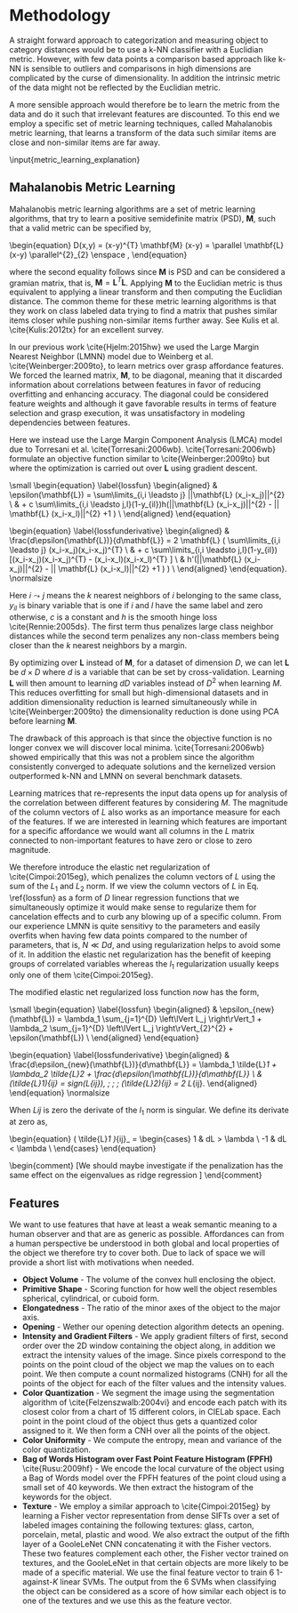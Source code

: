 # Methodology
A straight forward approach to categorization and measuring object to category distances would be to use a k-NN classifier with a Euclidian metric. However, with few data points a comparison based approach like k-NN is sensible to outliers and comparisons in high dimensions are complicated by the curse of dimensionality. In addition the intrinsic metric of the data might not be reflected by the Euclidian metric.

A more sensible approach would therefore be to learn the metric from the data and do it such that irrelevant features are discounted. To this end we employ a specific set of metric learning techniques, called Mahalanobis metric learning, that learns a transform of the data such similar items are close and non-similar items are far away.

\input{metric_learning_explanation}

## Mahalanobis Metric Learning
Mahalanobis metric learning algorithms are a set of metric learning algorithms, that try to learn a positive semidefinite matrix (PSD), $\mathbf{M}$, such that a valid metric can be specified by,
 
 \begin{equation}
	D(x,y) = (x-y)^{T} \mathbf{M} (x-y) = \parallel \mathbf{L}(x-y) \parallel^{2}_{2} \enspace ,
\end{equation}

where the second equality follows since $\mathbf{M}$ is PSD and can be considered a gramian matrix, that is, $\mathbf{M}=\mathbf{L}^{T}\mathbf{L}$. Applying $\mathbf{M}$ to the Euclidian metric is thus equivalent to applying a linear transform and then computing the Euclidian distance. The common theme for these metric learning algorithms is that they work on class labeled data trying to find a matrix that pushes similar items closer while pushing non-similar items further away. See Kulis et al. \cite{Kulis:2012tx} for an excellent survey. 

In our previous work \cite{Hjelm:2015hw} we used the Large Margin Nearest Neighbor (LMNN) model due to Weinberg et al. \cite{Weinberger:2009to}, to learn metrics over grasp affordance features. We forced the learned matrix, $\mathbf{M}$, to be diagonal, meaning that it discarded information about correlations between features in favor of reducing overfitting and enhancing accuracy. The diagonal could be considered feature weights and although it gave favorable results in terms of feature selection and grasp execution, it was unsatisfactory in modeling dependencies between features. 

Here we instead use the Large Margin Component Analysis (LMCA) model due to Torresani et al. \cite{Torresani:2006wb}. \cite{Torresani:2006wb} formulate an objective function similar to \cite{Weinberger:2009to} but where the optimization is carried out over $\mathbf{L}$ using gradient descent. 

\small 
\begin{equation}
\label{lossfun}
\begin{aligned}
& \epsilon(\mathbf{L}) = \sum\limits_{i,i \leadsto j} ||\mathbf{L} (x_i-x_j)||^{2}  \\
&  + c \sum\limits_{i,i \leadsto j,l}(1-y_{il})h(||\mathbf{L} (x_i-x_j)||^{2} - || \mathbf{L} (x_i-x_l)||^{2} +1 )  \\
\end{aligned}
\end{equation}

\begin{equation}
\label{lossfunderivative}
\begin{aligned}
& \frac{d\epsilon(\mathbf{L})}{d\mathbf{L}} = 2 \mathbf{L} ( \sum\limits_{i,i \leadsto j} (x_i-x_j)(x_i-x_j)^{T}  \\
&  + c \sum\limits_{i,i \leadsto j,l}(1-y_{il}) [(x_i-x_j)(x_i-x_j)^{T} - (x_i-x_l)(x_i-x_l)^{T} ]  \\
& h'(||\mathbf{L} (x_i-x_j)||^{2} - || \mathbf{L} (x_i-x_l)||^{2} +1 ) ) \\
\end{aligned}
\end{equation}.
\normalsize

Here $i \leadsto j$ means the $k$ nearest neighbors of $i$ belonging to the same class, $y_{il}$ is binary variable that is one if $i$ and $l$ have the same label and zero otherwise, $c$ is a constant and  $h$ is the smooth hinge loss \cite{Rennie:2005ds}. The first term thus penalizes large class neighbor distances while the second term penalizes any non-class members being closer than the $k$ nearest neighbors by a margin.

By optimizing over $\mathbf{L}$ instead of $\mathbf{M}$, for a dataset of dimension $D$, we can let $\mathbf{L}$ be $d \times D$ where $d$ is a variable that can be set by cross-validation. Learning $\mathbf{L}$ will then amount to learning $dD$ variables instead of $D^2$ when learning $M$. This reduces overfitting for small but high-dimensional datasets and in addition  dimensionality reduction is learned simultaneously while in \cite{Weinberger:2009to} the dimensionality reduction is done using PCA before learning $\mathbf{M}$. 

The drawback of this approach is that since the objective function is no longer convex we will discover local minima. \cite{Torresani:2006wb} showed empirically that this was not a problem since the algorithm consistently converged to adequate solutions and the kernelized version outperformed k-NN and LMNN on several benchmark datasets.

Learning matrices that re-represents the input data opens up for analysis of the correlation between different features by considering $M$. The magnitude of the column vectors of $L$ also works as an importance measure for each of the features. If we are interested in learning which features are important for a specific affordance we would want all columns in the $L$ matrix connected to non-important features to have zero or close to zero magnitude. 

We therefore introduce the elastic net regularization of \cite{Cimpoi:2015eg}, which penalizes the column vectors of $L$ using the sum of the $L_1$ and $L_2$ norm. If we view the column vectors of $L$ in Eq. \ref{lossfun} as a form of $D$ linear regression functions that we simultaneously optimize it would make sense to regularize them for cancelation effects and to curb any blowing up of a specific column. From our experience LMNN is quite sensitivy to the parameters and easily overfits when having few data points compared to the number of parameters, that is, $N \ll Dd$, and using regularization helps to avoid some of it. In addition the elastic net regularization has the benefit of keeping groups of correlated variables whereas the $l_1$ regularization usually keeps only one of them \cite{Cimpoi:2015eg}.  

The modified elastic net regularized loss function now has the form,

\small 
\begin{equation}
\label{lossfun}
\begin{aligned}
& \epsilon_{new}(\mathbf{L}) = \lambda_1 \sum_{j=1}^{D} \left\lVert L_j  \right\rVert_1 + \lambda_2 \sum_{j=1}^{D} \left\lVert L_j  \right\rVert_{2}^{2} +   \epsilon(\mathbf{L}) \\
\end{aligned}
\end{equation}

\begin{equation}
\label{lossfunderivative}
\begin{aligned}
& \frac{d\epsilon_{new}(\mathbf{L})}{d\mathbf{L}} =   \lambda_1  \tilde{L}_1 + \lambda_2  \tilde{L}_2 + \frac{d\epsilon(\mathbf{L})}{d\mathbf{L}} \\
& (\tilde{L}_1)_{ij} = sign(L_{ij}), \; \; \; (\tilde{L}_2)_{ij} = 2 L_{ij}.
\end{aligned}
\end{equation}
\normalsize

When $L{ij}$ is zero the derivate of the $l_1$ norm is singular. We define its derivate at zero as,

\begin{equation}
 ( \tilde{L}_1 )_{ij}_ =
  \begin{cases}
    1   & dL > \lambda \\
    -1  & dL < \lambda \\
  \end{cases}
\end{equation}

\begin{comment}
[We should maybe investigate if the penalization has the same effect on the eigenvalues as ridge regression ]
\end{comment}


## Features
We want to use features that have at least a weak semantic meaning to a human observer and that are as generic as possible. Affordances can from a human perspective be understood in both global and local properties of the object we therefore try to cover both. Due to lack of space we will provide a short list with motivations when needed.

* **Object Volume** - The volume of the convex hull enclosing the object.
* **Primitive Shape** - Scoring function for how well the object resembles spherical, cylindrical, or cuboid form.
* **Elongatedness** - The ratio of the minor axes of the object to the major axis. 
* **Opening** - Wether our opening detection algorithm detects an opening.
* **Intensity and Gradient Filters** - We apply gradient filters of first, second order over the 2D window containing the object along, in addition we extract the intensity values of the image. Since pixels correspond to the points on the point cloud of the object we map the values on to each point. We then compute a count normalized histograms (CNH) for all the points of the object for each of the filter values and the intensity values.
* **Color Quantization** - We segment the image using the segmentation algorithm of \cite{Felzenszwalb:2004vi} and encode each patch with its closest color from a chart of 15 different colors, in CIELab space. Each point in the point cloud of the object thus gets a quantized color assigned to it. We then form a CNH over all the points of the object.  
* **Color Uniformity** - We compute the entropy, mean and variance of the color quantization.
* **Bag of Words Histogram over Fast Point Feature Histogram (FPFH)** \cite{Rusu:2009hf} - We encode the local curvature of the object using a Bag of Words model over the FPFH features of the point cloud using a small set of 40 keywords. We then extract the histogram of the keywords for the object. 
* **Texture** - We employ a similar approach to \cite{Cimpoi:2015eg} by learning a Fisher vector representation from dense SIFTs over a set of labeled images containing the following textures: glass, carton, porcelain, metal, plastic and wood. We also extract the output of the fifth layer of a GooleLeNet CNN concatenating it with the Fisher vectors. These two features complement each other, the Fisher vector trained on textures, and the GooleLeNet in that certain objects are more likely to be made of a specific material. We use the final feature vector to train 6 1-against-$K$ linear SVMs. The output from the 6 SVMs when classifying the object can be considered as a score of how similar each object is to one of the textures and we use this as the feature vector. 




